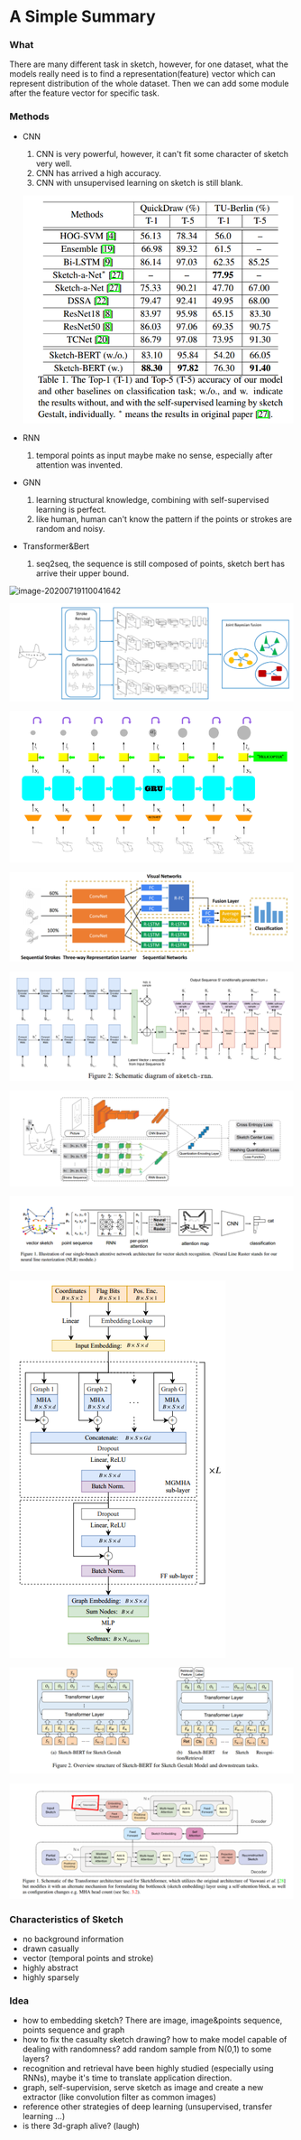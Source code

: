 # A Simple Summary

### What

There are many different task in sketch, however, for one dataset, what the models really need is to find a representation(feature) vector which can represent distribution of the whole dataset. Then we can add some module after the feature vector for specific task.

### Methods

- CNN

  1. CNN is very powerful, however,  it can't fit some character of sketch very well.
  2. CNN has arrived a high accuracy.
  3. CNN with unsupervised learning on sketch is still blank.

  ![image-20200719132759655](images/image-20200719132759655.png)

- RNN

  1. temporal points as input maybe make no sense, especially after attention was invented. 

- GNN

  1. learning structural knowledge, combining with self-supervised learning is perfect. 
  2. like human, human can't know the pattern if the points or strokes are random and noisy.

- Transformer&Bert

  1. seq2seq, the sequence is still composed of points, sketch bert has arrive their upper bound.

![image-20200719110041642](../notes/images/image-20200719110041642.png)

![image-20200719110146114](images/image-20200719110146114.png)

![image-20200719110213750](images/image-20200719110213750.png)

![image-20200719110248631](images/image-20200719110248631.png)

![image-20200719110315471](images/image-20200719110315471.png)

![image-20200719110329754](images/image-20200719110329754.png)

![image-20200719110434153](images/image-20200719110434153.png)

![image-20200719110457815](images/image-20200719110457815.png)

![image-20200719110530310](images/image-20200719110530310.png)

![image-20200719110550073](images/image-20200719110550073.png)

### Characteristics of Sketch

- no background information
- drawn casually
- vector (temporal points and stroke)
- highly abstract
- highly sparsely

### Idea

- how to embedding sketch? There are image, image&points sequence, points sequence and graph
- how to fix the casualty sketch drawing? how to make model capable of dealing with randomness? add random sample from N(0,1) to some layers?
- recognition and retrieval have been highly studied (especially using RNNs), maybe it's time to translate application direction.
- graph, self-supervision, serve sketch as image and create a new extractor (like convolution filter as common images)
- reference other strategies of deep learning (unsupervised, transfer learning ...)
- is there 3d-graph alive? (laugh)